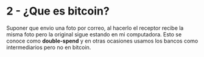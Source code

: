 # 2 - ¿Que es bitcoin?

Suponer que envio una foto por correo, al hacerlo el receptor recibe la misma foto pero la original sigue estando en mi computadora. Esto se conoce como **double-spend** y en otras ocasiones usamos los bancos como intermediarios pero no en bitcoin.

